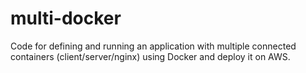 # multi-docker

Code for defining and running an application with multiple connected containers (client/server/nginx) using Docker and deploy it on AWS.
